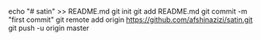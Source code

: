 echo "# satin" >> README.md
git init
git add README.md
git commit -m "first commit"
git remote add origin https://github.com/afshinazizi/satin.git
git push -u origin master
